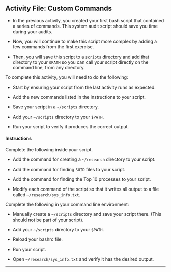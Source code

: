 ## Activity File: Custom Commands

- In the previous activity, you created your first bash script that contained a series of commands. This system audit script should save you time during your audits.

- Now, you will continue to make this script more complex by adding a few commands from the first exercise. 

- Then, you will save this script to a `scripts` directory and add that directory to your `$PATH` so you can call your script directly on the command line, from any directory.


To complete this activity, you will need to do the following:

- Start by ensuring your script from the last activity runs as expected.

- Add the new commands listed in the instructions to your script.

- Save your script in a `~/scripts` directory.

- Add your `~/scripts` directory to your `$PATH`.

- Run your script to verify it produces the correct output.

#### Instructions

Complete the following inside your script. 

- Add the command for creating a `~/research` directory to your script.

- Add the command for finding `SUID` files to your script.

- Add the command for finding the Top 10 processes to your script.

- Modify each command of the script so that it writes all output to a file called `~/research/sys_info.txt`.

Complete the following in your command line environment:

- Manually create a `~/scripts` directory and save your script there. (This should not be part of your script).

- Add your `~/scripts` directory to your `$PATH`.

- Reload your bashrc file.

- Run your script.

- Open `~/research/sys_info.txt` and verify it has the desired output.

---